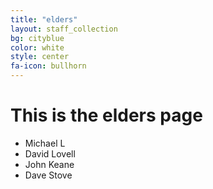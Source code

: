 ```yaml
---
title: "elders"
layout: staff_collection
bg: cityblue
color: white
style: center
fa-icon: bullhorn
---
```


# This is the elders page

- Michael L
- David Lovell
- John Keane
- Dave Stove
